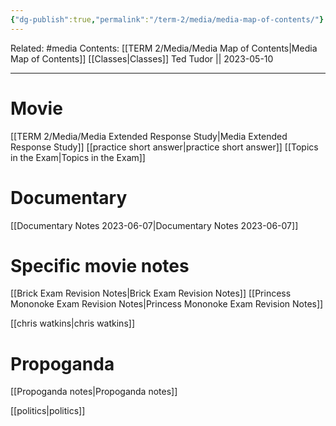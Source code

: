 ```yaml
---
{"dg-publish":true,"permalink":"/term-2/media/media-map-of-contents/"}
---
```


Related: #media
Contents: [[TERM 2/Media/Media Map of Contents\|Media Map of Contents]]
[[Classes\|Classes]]
Ted Tudor || 2023-05-10
***
# Movie
[[TERM 2/Media/Media Extended Response Study\|Media Extended Response Study]]
[[practice short answer\|practice short answer]]
[[Topics in the Exam\|Topics in the Exam]]

# Documentary 
[[Documentary Notes 2023-06-07\|Documentary Notes 2023-06-07]]

# Specific movie notes
[[Brick Exam Revision Notes\|Brick Exam Revision Notes]]
[[Princess Mononoke Exam Revision Notes\|Princess Mononoke Exam Revision Notes]]

[[chris watkins\|chris watkins]]

# Propoganda
[[Propoganda notes\|Propoganda notes]]

[[politics\|politics]]
